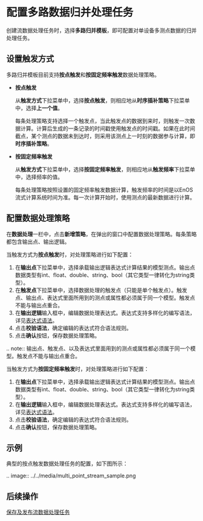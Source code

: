# 配置多路数据归并处理任务
创建流数据处理任务时，选择**多路归并模板**，即可配置对单设备多测点数据的归并处理任务。

## 设置触发方式

多路归并模板目前支持**按点触发**和**按固定频率触发**数据处理策略。

- **按点触发**

  从**触发方式**下拉菜单中，选择**按点触发**，则相应地从**时序插补策略**下拉菜单中，选择**上一个值**。

  每条处理策略支持选择一个触发点，当此触发点的数据到来时，则触发一次数据计算。计算后生成的一条记录的时间戳使用触发点的时间戳。如果在此时间截点，某个测点的数据未到达时，则采用该测点上一时刻的数据参与计算，即**时序插补策略**。

- **按固定频率触发**

  从**触发方式**下拉菜单中，选择**按固定频率触发**，则相应地从**触发频率**下拉菜单中，选择频率的值。

  每条处理策略按照设置的固定频率触发数据计算，触发频率的时间是以EnOS流式计算系统时间为准。每一次计算开始时，使用测点的最新数据进行计算。

## 配置数据处理策略
在**数据处理**一栏中，点击**新增策略**，在弹出的窗口中配置数据处理策略。每条策略都包含输出点、输出逻辑。

当触发方式为**按点触发**时，对处理策略进行如下配置：

1. 在**输出点**下拉菜单中，选择承载输出逻辑表达式计算结果的模型测点。输出点数据类型有int、float、double、string、bool（其它类型一律转化为string类型）。
2. 在**触发点**下拉菜单中，选择数据处理的触发点（只能是单个触发点）。触发点、输出点、表达式里面所用到的测点或属性都必须属于同一个模型。触发点不能与输出点重合。
3. 在**输出逻辑**输入框中，编辑数据处理表达式。表达式支持多样化的编写语法，详见[表达式语法](../../reference/statement_syntax)。
4. 点击**校验语法**，确定编辑的表达式符合语法规则。
5. 点击**确认**按钮，保存数据处理策略。

.. note:: 输出点、触发点、以及表达式里面用到的测点或属性都必须属于同一个模型。触发点不能与输出点重合。

当触发方式为**按固定频率触发**时，对处理策略进行如下配置：

1. 在**输出点**下拉菜单中，选择承载输出逻辑表达式计算结果的模型测点。输出点数据类型有int、float、double、string、bool（其它类型一律转化为string类型）。
2. 在**输出逻辑**输入框中，编辑数据处理表达式。表达式支持多样化的编写语法，详见[表达式语法](../../reference/statement_syntax)。
3. 点击**校验语法**，确定编辑的表达式符合语法规则。
4. 点击**确认**按钮，保存数据处理策略。

## 示例

典型的按点触发数据处理任务的配置，如下图所示：

.. image:: ../../media/multi_point_stream_sample.png

## 后续操作

[保存及发布流数据处理任务](publishing_job)











